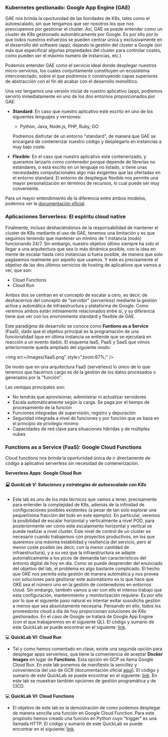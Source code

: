 ### Kubernetes gestionado: Google App Engine (GAE)

GAE nos brinda la oportunidad de las bondades de K8s, tales como el autoescalado, sin que tengamos que ser nosotros los que nos preocupemos por gestionar el cluster. Así, GAE se puede entender como un cluster de K8s gestionado automáticamente por Google. Es por ello por lo que todos nuestros esfuerzos se pueden centrar única y exclusivamente en el desarrollo del software (app), dejando la gestión del cluster a Google (sin más que especificar algunas propiedades del cluster para controlar costes, como pueden ser el máximo numero de instancias, etc.)

Podemos entender GAE como el servicio ideal donde desplegar nuestros micro-servicios, los cuales conjuntamente constituyen un ecosistema interconectado, sobre el que podremos ir construyendo capas superiores de abstracción con el fin de acabar con el desarrollo monolítico. 

Una vez tengamos una versión inicial de nuestro aplicativo (app), podremos servirlo inmediatamente en uno de los dos entornos proporcionados por GAE:

* **Standard**: En caso que nuestro aplicativo esté escrito en uno de los siguientes lenguajes y versiones:

  * Python, Java, Node.js, PHP, Ruby, GO

  Podremos disfrutar de un entorno "standard", de manera que GAE se encargará de contenerizar nuestro código y desplegarlo en instancias a muy bajo coste. 

* **Flexible**: En el caso que nuestro aplicativo esté contenerizado, y queramos lanzarlo como contenedor porque depende de librerías no estándares, o está escrito en un lenguaje no listado, o tiene unas necesidades computacionales algo más exigentes que las ofertadas en el entorno standard. El entorno de despliegue flexible nos permite una mayor personalización en términos de recursos, lo cual puede ser muy conveniente.

Para un mayor entendimiento de la diferencia entre ambos modelos, podemos ver la [documentación oficial](https://cloud.google.com/appengine/docs/the-appengine-environments).


### Aplicaciones Serverless: El espíritu cloud native

Finalmente, incluso deshaciéndonos de la responsabilidad de mantener el cluster de K8s mediante el uso de GAE, tenemos una limitación y es que seguimos teniendo que mantener un mínimo de 1 instancia (nodo) funcionando 24/7. Sin embargo, nuestro objetivo último siempre ha sido el llegar a una arquitectura que sea lo más dinámica posible, con la idea en mente de escalar hasta cero instancias si fuera posible, de manera que solo pagásemos realmente por aquello que usamos. Y este es precisamente el objetivo de las dos últimos servicios de hosting de aplicativos que vamos a ver, que son:

* Cloud Functions
* Cloud Run

Ambos dos se centran en el concepto de escalar a cero, es decir, de deshacernos del concepto de "servidor" (*serverless*) mediante la gestión activa y automática de infraestructura y plataforma de Google. Como veremos ambos están íntimamente relacionados entre sí, y su diferencia tiene que ver con los environments standard y flexible de GAE.

Este paradigma de desarrollo se conoce como **Funtions as a Service** (FaaS), dado que el objetivo principal es la programación de una funcionalidad (que en última instancia se entiende que se ejecutará en reacción a un evento dado). El esquema IaaS, PaaS y SaaS que vimos anteriormente queda ampliado del siguiente modo:

<img src=/images/XaaS.png" style="zoom:67%;" />

De modo que en una arquitectura FaaS (serverless) lo único de lo que tenemos que hacernos cargo es de la gestión de los datos procesados o generados por la "función".

Las ventajas principales son:

* No tendrás que aprovisionar, administrar ni actualizar servidores
* Escala automáticamente según la carga. Se paga por el tiempo de procesamiento de la función
* Funciones integradas de supervisión, registro y depuración 
* Seguridad integrada a nivel de funciones y por función que se basa en el principio de privilegio mínimo
* Capacidades de red clave para situaciones híbridas y de múltiples nubes

### Functions as a Service (FaaS): Google Cloud Functions

Cloud functions nos brinda la oportunidad única de ir directamente de código a aplicativo serverless sin necesidad de contenerización.

**Serverless Apps**: **Google Cloud Run**


##### 💻 QuickLab V: Soluciones y estrategias de autoescalado con K8s

* Este lab es uno de los más técnicos que vamos a tener, precisamente para entender la complejidad de K8s, además de la infinidad de configuraciones posibles existentes (a pesar de tan solo explorar una pequeñísima fracción del todo en este ejemplo). En particular, veremos la posibilidad de escalar horizontal y verticalmente a nivel POD, para posteriormente ver cómo este escalamiento horizontal y vertical se puede realizar a nivel cluster. Este nivel de control de un cluster es necesario cuando trabajemos con proyectos productivos, en los que queremos una máxima estabilidad y resiliencia del servicio, pero al menor coste posible (es decir, con la menor cantidad de infraestructura), y a su vez que la infraestructura se adapte automáticamente a los picos de demanda tan característicos del entorno digital de hoy en día. Como se puede desprender del enunciado del objetivo del lab, el problema es algo bastante complicado. El hecho que GKE nos permita esta gestión de manera automática y nos provea con soluciones para gestionar este automatismo es lo que hace que GKE sea el número uno en la gestión de contenedores en entornos cloud. Sin embargo, también vamos a ver con ello el intenso trabajo que esta configuración, mantenimiento y monitorización requiere. Es por ello por lo que el siguiente paso natural es intentar evitar susodicha gestión a menos que sea absolutamente necesaria. Pensando en ello, todos los proveedores cloud a día de hoy proporcionan soluciones de K8s gestionados. En el caso de Google se tratará de Google App Engine (con el que trabajaremos en el siguiente QL). El código y sumario de este QuickLab se puede encontrar en el siguiente: [link](**PENDING**). 

💻 **QuickLab VI: Cloud Run**

* Tal y como hemos comentado en clase, existe una segunda opción para desplegar apps serverless, que tiene la conveniencia de aceptar **Docker Images** en lugar de **Functions**. Esta opción en GCP se llama Google Cloud Run. En este lab ponemos de manifiesto la sencillez y conveniencia del uso de GCR (documentación oficial [aquí](https://cloud.google.com/run)). El código y sumario de este QuickLab se puede encontrar en el siguiente: [link](https://github.com/**PENDING**/asr-cloud/tree/main/09-cloudrun). En este lab se muestran también opciones de gestión programática y de CICD.



💻 **QuickLab VI: Cloud Functions**

* El objetivo de este lab es la demostración de como podemos desplegar de manera sencilla una función en Google Cloud Function. Para este propósito hemos creado una función en Python cuyo "trigger" es una llamada HTTP. El código y sumario de este QuickLab se puede encontrar en el siguiente: [link](https://github.com/**PENDING**/asr-cloud/tree/main/08-cloud-functions).


